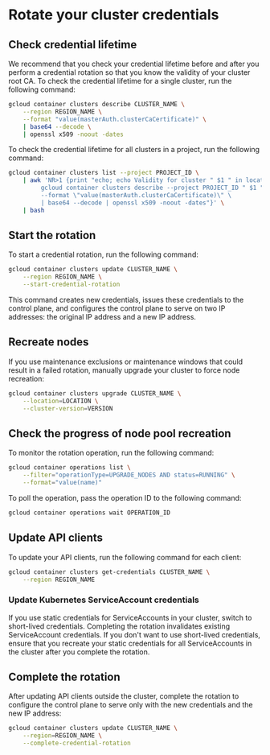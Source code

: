 # Rotate your cluster credentials

## Check credential lifetime

We recommend that you check your credential lifetime before and after you perform a credential rotation so that you know the validity of your cluster root CA.
To check the credential lifetime for a single cluster, run the following command:
```sh
gcloud container clusters describe CLUSTER_NAME \
    --region REGION_NAME \
    --format "value(masterAuth.clusterCaCertificate)" \
    | base64 --decode \
    | openssl x509 -noout -dates
```
To check the credential lifetime for all clusters in a project, run the following command:
```sh
gcloud container clusters list --project PROJECT_ID \
    | awk 'NR>1 {print "echo; echo Validity for cluster " $1 " in location " $2 ":;\
         gcloud container clusters describe --project PROJECT_ID " $1 " --location " $2 " \
         --format \"value(masterAuth.clusterCaCertificate)\" \
         | base64 --decode | openssl x509 -noout -dates"}' \
    | bash
```

## Start the rotation

To start a credential rotation, run the following command:
```sh
gcloud container clusters update CLUSTER_NAME \
    --region REGION_NAME \
    --start-credential-rotation
```
This command creates new credentials, issues these credentials to the control plane, and configures the control plane to serve on two IP addresses: the original IP address and a new IP address.

## Recreate nodes

If you use maintenance exclusions or maintenance windows that could result in a failed rotation, manually upgrade your cluster to force node recreation:
```sh
gcloud container clusters upgrade CLUSTER_NAME \
    --location=LOCATION \
    --cluster-version=VERSION
```

## Check the progress of node pool recreation

To monitor the rotation operation, run the following command:
```sh
gcloud container operations list \
    --filter="operationType=UPGRADE_NODES AND status=RUNNING" \
    --format="value(name)"
```
To poll the operation, pass the operation ID to the following command:
```sh
gcloud container operations wait OPERATION_ID
```

## Update API clients

To update your API clients, run the following command for each client:
```sh
gcloud container clusters get-credentials CLUSTER_NAME \
    --region REGION_NAME
```

### Update Kubernetes ServiceAccount credentials

If you use static credentials for ServiceAccounts in your cluster, switch to short-lived credentials. Completing the rotation invalidates existing ServiceAccount credentials. If you don't want to use short-lived credentials, ensure that you recreate your static credentials for all ServiceAccounts in the cluster after you complete the rotation.

## Complete the rotation

After updating API clients outside the cluster, complete the rotation to configure the control plane to serve only with the new credentials and the new IP address:
```sh
gcloud container clusters update CLUSTER_NAME \
    --region=REGION_NAME \
    --complete-credential-rotation
```
